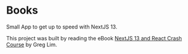 # Books

Small App to get up to speed with NextJS 13.

This project was built by reading the eBook [NextJS 13 and React Crash Course](https://www.amazon.com/-/de/dp/B0CGFBCMZW/ref=sr_1_7?__mk_de_DE=%C3%85M%C3%85%C5%BD%C3%95%C3%91&crid=3DKCY8E95NXML&keywords=greg+lim&qid=1696255120&sprefix=greg+lim%2Caps%2C180&sr=8-7) by Greg Lim.
